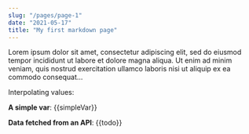 ```yaml
---
slug: "/pages/page-1"
date: "2021-05-17"
title: "My first markdown page"
---
```


Lorem ipsum dolor sit amet, consectetur adipiscing elit, sed do eiusmod tempor incididunt ut labore et dolore magna aliqua. Ut enim ad minim veniam, quis nostrud exercitation ullamco laboris nisi ut aliquip ex ea commodo consequat...

Interpolating values:

**A simple var**:  {{simpleVar}}

**Data fetched from an API**: {{todo}}
